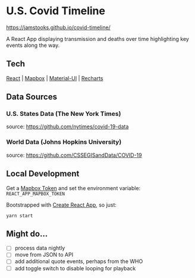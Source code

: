 # U.S. Covid Timeline

https://jamstooks.github.io/covid-timeline/

A React App displaying transmission and deaths over time highlighting key events along the way.

## Tech

[React](https://reactjs.org/) |
[Mapbox](https://www.mapbox.com/) |
[Material-UI](https://material-ui.com/) |
[Recharts](https://recharts.org/en-US/)

## Data Sources

### U.S. States Data (The New York Times)

source: https://github.com/nytimes/covid-19-data

### World Data (Johns Hopkins University)

source: https://github.com/CSSEGISandData/COVID-19

## Local Development

Get a [Mapbox Token](https://www.mapbox.com/) and set the environment variable: `REACT_APP_MAPBOX_TOKEN`

Bootstrapped with [Create React App](https://github.com/facebook/create-react-app), so just:

```
yarn start
```

## Might do...

- [ ] process data nightly
- [ ] move from JSON to API
- [ ] add additional quote events, perhaps from the WHO
- [ ] add toggle switch to disable looping for playback
